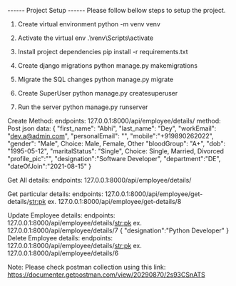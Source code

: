 ------ Project Setup ------
Please follow bellow steps to setup the project.

1. Create virtual environment
python -m venv venv

2. Activate the virtual env
.\venv\Scripts\activate

3. Install project dependencies
 pip install -r requirements.txt

4. Create django migrations
python manage.py makemigrations

5. Migrate the SQL changes
 python manage.py migrate

6. Create SuperUser
python manage.py createsuperuser 

7. Run the server
python manage.py runserver

Create Method:
    endpoints: 127.0.0.1:8000/api/employee/details/
    method: Post
    json data: 
        {
    "first_name": "Abhi",
    "last_name": "Dey",
    "workEmail": "dey.a@admin.com",
    "personalEmail": "",
    "mobile":"+919890262022",
    "gender": "Male",                           Choice: Male, Female, Other
    "bloodGroup": "A+",
    "dob": "1995-05-12",
    "maritalStatus": "Single",                   Choice: Single, Married, Divorced
    "profile_pic":"",
    "designation":"Software Developer",
    "department":"DE",
    "dateOfJoin":"2021-08-15"
    }

Get All details: 
    endpoints: 127.0.0.1:8000/api/employee/details/

Get particular details: 
    endpoints: 127.0.0.1:8000/api/employee/get-details/<str:pk>
    ex. 127.0.0.1:8000/api/employee/get-details/8

Update Employee details:
    endpoints: 127.0.0.1:8000/api/employee/details/<str:pk>
    ex. 127.0.0.1:8000/api/employee/details/7
        {
            "designation":"Python Developer"
        }
Delete Employee details: 
    endpoints: 127.0.0.1:8000/api/employee/details/<str:pk>
    ex. 127.0.0.1:8000/api/employee/details/6

Note: Please check postman collection using this link: 
https://documenter.getpostman.com/view/20290870/2s93CSnATS
